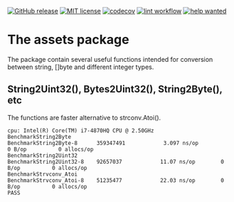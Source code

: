 [![GitHub release](https://img.shields.io/github/release/kaatinga/assets.svg)](https://github.com/kaatinga/assets/releases)
[![MIT license](https://img.shields.io/badge/License-MIT-blue.svg)](https://github.com/kaatinga/assets/blob/main/LICENSE)
[![codecov](https://codecov.io/gh/kaatinga/assets/branch/master/graph/badge.svg)](https://codecov.io/gh/kaatinga/assets)
[![lint workflow](https://github.com/kaatinga/assets/actions/workflows/golangci-lint.yml/badge.svg)](https://github.com/kaatinga/assets/actions?query=workflow%3Alinter)
[![help wanted](https://img.shields.io/badge/Help%20wanted-True-yellow.svg)](https://github.com/kaatinga/assets/issues?q=is%3Aopen+is%3Aissue+label%3A%22help+wanted%22)

# The assets package

The package contain several useful functions intended for conversion between string,
[]byte and different integer types.

## String2Uint32(), Bytes2Uint32(), String2Byte(), etc
The functions are faster alternative to strconv.Atoi().

```
cpu: Intel(R) Core(TM) i7-4870HQ CPU @ 2.50GHz
BenchmarkString2Byte
BenchmarkString2Byte-8     	359347491	         3.097 ns/op	       0 B/op	       0 allocs/op
BenchmarkString2Uint32
BenchmarkString2Uint32-8   	92657037	        11.07 ns/op	       0 B/op	       0 allocs/op
BenchmarkStrvconv_Atoi
BenchmarkStrvconv_Atoi-8   	51235477	        22.03 ns/op	       0 B/op	       0 allocs/op
PASS
```